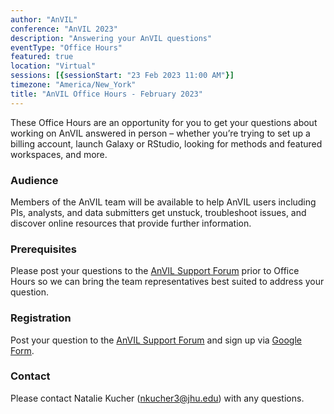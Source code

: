 ```yaml
---
author: "AnVIL"
conference: "AnVIL 2023"
description: "Answering your AnVIL questions"
eventType: "Office Hours"
featured: true
location: "Virtual"
sessions: [{sessionStart: "23 Feb 2023 11:00 AM"}]
timezone: "America/New_York"
title: "AnVIL Office Hours - February 2023"
---
```


<event-hero></event-hero>

These Office Hours are an opportunity for you to get your questions about working on AnVIL answered in person – whether you’re trying to set up a billing account, launch Galaxy or RStudio, looking for methods and featured workspaces, and more.

### Audience

Members of the AnVIL team will be available to help AnVIL users including PIs, analysts, and data submitters get unstuck, troubleshoot issues, and discover online resources that provide further information.

### Prerequisites

Please post your questions to the [AnVIL Support Forum](https://help.anvilproject.org/t/anvil-office-hours-23feb2023-11-am-et/147) prior to Office Hours so we can bring the team representatives best suited to address your question.

### Registration

Post your question to the [AnVIL Support Forum](https://help.anvilproject.org/t/anvil-office-hours-23feb2023-11-am-et/147) and sign up via [Google Form](https://forms.gle/8CkB1dtmAwUPNyn17).

### Contact
Please contact Natalie Kucher ([nkucher3@jhu.edu](mailto:nkucher3@jhu.edu)) with any questions.

